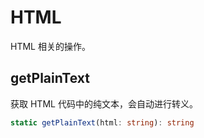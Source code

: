 # HTML
HTML 相关的操作。

## getPlainText
获取 HTML 代码中的纯文本，会自动进行转义。
```typescript
static getPlainText(html: string): string
```
